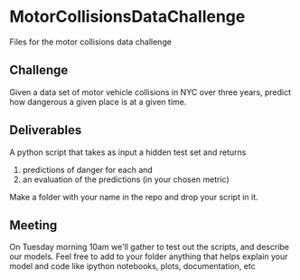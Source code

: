 # MotorCollisionsDataChallenge
Files for the motor collisions data challenge

Challenge
---------
Given a data set of motor vehicle collisions in NYC over three years, predict how dangerous a given place is at a given time.

Deliverables
------------
A python script that takes as input a hidden test set and returns
1. predictions of danger for each and
2. an evaluation of the predictions (in your chosen metric)

Make a folder with your name in the repo and drop your script in it.

Meeting
-------
On Tuesday morning 10am we'll gather to test out the scripts, and describe our models. Feel free to add to your folder anything that helps explain your model and code like ipython notebooks, plots, documentation, etc
